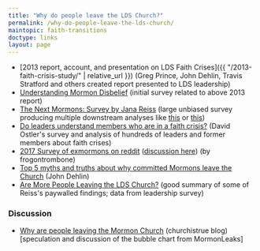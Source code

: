```yaml
---
title: "Why do people leave the LDS Church?"
permalink: /why-do-people-leave-the-lds-church/
maintopic: faith-transitions
doctype: links
layout: page
---
```


* [2013 report, account, and presentation on LDS Faith Crises]({{ "/2013-faith-crisis-study/" | relative_url }}) (Greg Prince, John Dehlin, Travis Stratford and others created report presented to LDS leadership)
* [Understanding Mormon Disbelief](http://www.whymormonsquestion.org/wp-content/uploads/2012/05/Survey-Results_Understanding-Mormon-Disbelief-Mar20121.pdf) (initial survey related to above 2013 report)
* [The Next Mormons: Survey by Jana Reiss](https://thenextmormons.org/survey-results/) (large unbiased survey producing multiple downstream analyses like [this](https://thenextmormons.org/survey-results/) or [this](https://www.dialoguejournal.com/archive/dialogue-premium-content/fall-2017/))
* [Do leaders understand members who are in a faith crisis?](http://www.stakeandwardresources.org/Faith-Crisis-Analysis) (David Ostler's survey and analysis of hundreds of leaders and former members about faith crises)
* [2017 Survey of exmormons on reddit](https://purdue.ca1.qualtrics.com/results/public/cHVyZHVlLVVSSF82RVpwZmVjRVpOQXZpNFktNWExMGM0MTYyYTQyZDExMzAwMmIzZGQx#/pages/Page_62b942b0-6d9c-4254-b854-46987d71330e) ([discussion here](https://www.reddit.com/r/exmormon/comments/883i75/survey_results_why_specific_groups_of_people/)) (by frogontrombone)
* [Top 5 myths and truths about why committed Mormons leave the Church](https://www.mormonstories.org/podcast/top-5-myths-and-truths-about-why-committed-mormons-leave-the-church/) (John Dehlin)
* [Are More People Leaving the LDS Church?](https://leadingsaints.org/are-more-people-leaving-the-church/) (good summary of some of Reiss's paywalled findings; data from leadership survey)

### Discussion

* [Why are people leaving the Mormon Church](http://www.churchistrue.com/blog/why-are-people-leaving-the-mormon-church/) (churchistrue blog) [speculation and discussion of the bubble chart from MormonLeaks]
